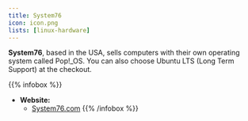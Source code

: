 ```yaml
---
title: System76
icon: icon.png
lists: [linux-hardware]
---
```


**System76**, based in the USA, sells computers with their own operating system called Pop!_OS. You can also choose Ubuntu LTS (Long Term Support) at the checkout.

{{% infobox %}}
- **Website:**
    - [System76.com](https://system76.com/)
{{% /infobox %}}